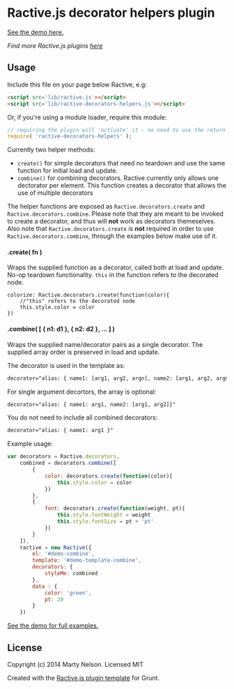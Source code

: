 Ractive.js decorator helpers plugin
===================================

[See the demo here.](https://martypdx.github.io/ractive-decorator-helpers)

*Find more Ractive.js plugins [here](http://docs.ractivejs.org/latest/plugins)*


Usage
-----

Include this file on your page below Ractive, e.g:

```html
<script src='lib/ractive.js'></script>
<script src='lib/ractive-decorators-helpers.js'></script>
```

Or, if you're using a module loader, require this module:

```js
// requiring the plugin will 'activate' it - no need to use the return value
require( 'ractive-decorators-helpers' );
```

Currently two helper methods:
- `create()` for simple decorators that need no teardown and use the same function for initial load and update.
- `combine()` for combining decorators. Ractive currently only allows one dectorator per element. This function creates a decorator that allows the use of multiple decorators

The helper functions are exposed as `Ractive.decorators.create` and `Ractive.decorators.combine`.
Please note that they are meant to be invoked to create a decorator,  and thus will __not__ work as decorators themeselves.
Also note that `Ractive.decorators.create` is **not** required in order to use `Ractive.decorators.combine`, through the examples below make use of it.

#### .create( fn )

Wraps the supplied function as a decorator, called both at load and update. No-op teardown functionality.
`this` in the function refers to the decorated node.
```
colorize: Ractive.decorators.create(function(color){
	//"this" refers to the decorated node
	this.style.color = color
})
```

#### .combine( [ { n1: d1 }, { n2: d2 }, ... ] )

Wraps the supplied name/decorator pairs as a single decorator. The supplied array order is preserved in load and update.

The decorator is used in the template as:
```html
decorator="alias: { name1: [arg1, arg2, argn], name2: [arg1, arg2, argn]}"
```
For single argument decortors, the array is optional:
```html
decorator="alias: { name1: arg1, name2: [arg1, arg2]}"
```
You do not need to include all combined decorators:
```html
decorator="alias: { name1: arg1 }"
```

Example usage:
```js
var decorators = Ractive.decorators,
	combined = decorators.combine([
		{
			color: decorators.create(function(color){
				this.style.color = color
			})
		},
		{
			font: decorators.create(function(weight, pt){
				this.style.fontWeight = weight
				this.style.fontSize = pt + 'pt'
			})
		}
	]),
	ractive = new Ractive({
		el: '#demo-combine',
		template: '#demo-template-combine',
		decorators: {
			styleMe: combined
		},
		data : {
			color: 'green',
			pt: 20
		}
	})
```

[See the demo for full examples.](https://martypdx.github.io/ractive-decorators-helpers)

License
-------

Copyright (c) 2014 Marty Nelson. Licensed MIT

Created with the [Ractive.js plugin template](https://github.com/RactiveJS/Plugin-template) for Grunt.
